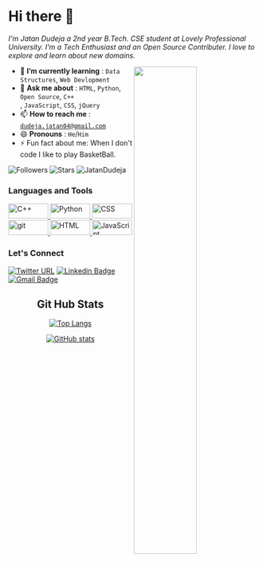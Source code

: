  # Hi there 🤗 


<p><i> I'm Jatan Dudeja a 2nd year B.Tech. CSE student at Lovely Professional University. I'm a Tech Enthusiast and an Open Source Contributer. I love to explore and learn about new domains.</i></p>

<img id = "img" src="https://user-images.githubusercontent.com/81140308/132361264-fb041b03-3c43-40fd-8bcb-160d2464e235.png" align="right" height=50% width=50%>



<ul>
<li> 🌱 <b>I’m currently learning</b> : <code>Data Structures</code>, <code>Web Devlopment</code></li>
<li> 💬 <b>Ask me about</b> : <code>HTML</code>, <code>Python</code>, <code>Open Source</code>, <code>C++</code></li>, <code>JavaScript</code>, <code>CSS</code>, <code>jQuery</code></li>
<li> 📫 <b>How to reach me</b> : <code><a href="mailto:dudeja.jatan040@gmail.com">dudeja.jatan04@gmail.com</a></code></li>
<li> 😄 <b>Pronouns</b> : <code>He</code>/<code>Him</code></li>
<li> ⚡ Fun fact about me: When I don't code I like to play BasketBall.</li></ul>

![Followers](https://img.shields.io/github/followers/JatanDudeja?style=plastic&color=white=FOLLOWERS)
![Stars](https://img.shields.io/github/stars/JatanDudeja?affiliations=OWNER&style=social)
<img src="https://komarev.com/ghpvc/?username=JatanDudeja" alt="JatanDudeja" /> 

<h3>Languages and Tools</h3>

<p align="left"><a href="https://www.w3schools.com/cpp/default.asp" target="_blank"> <img src="https://img.shields.io/badge/c++-%2300599C.svg?style=for-the-badge&logo=c%2B%2B&logoColor=white" alt="C++" width="80" height="30"/> </a><a href="https://www.w3schools.com/python/" target="_blank"> <img src="https://img.shields.io/badge/python-3670A0?style=for-the-badge&logo=python&logoColor=ffdd54" alt="Python" width="80" height="30"/> </a> <a href="https://www.w3schools.com/css/default.asp" target="_blank"> <img src="https://img.shields.io/badge/css3-%231572B6.svg?style=for-the-badge&logo=css3&logoColor=white" alt="CSS" width="80" height="30"/> </a> <a href="https://git-scm.com/" target="_blank"> <img src="https://img.shields.io/badge/git-%23F05033.svg?style=for-the-badge&logo=git&logoColor=white" alt="git" width="80" height="30"/></a><a href="https://www.w3schools.com/html/default.asp" target="_blank"> <img src="https://img.shields.io/badge/html5-%23E34F26.svg?style=for-the-badge&logo=html5&logoColor=white" alt="HTML" width="80" height="30"/> </a><a href="https://www.w3schools.com/js/default.asp" target="_blank"> <img src="https://img.shields.io/badge/javascript-%23323330.svg?style=for-the-badge&logo=javascript&logoColor=%23F7DF1E" alt="JavaScript" width="80" height="30"/> </a></p>

<h3>Let's Connect</h3>


[![Twitter URL](https://img.shields.io/twitter/url?style=social&url=https://twitter.com/JatanDudeja)](https://twitter.com/JatanDudeja) 
[![Linkedin Badge](https://img.shields.io/badge/-JatanDudeja-blue?style=flat-square&logo=Linkedin&logoColor=white&link=https://www.linkedin.com/in/jatan-dudeja-99a91b1b6/)](https://www.linkedin.com/in/jatan-dudeja-99a91b1b6/)
[![Gmail Badge](https://img.shields.io/badge/-dudeja.jatan04@gmail.com-c14438?style=flat-square&logo=Gmail&logoColor=white&link=mailto:dudeja.jatan04@gmail.com)](mailto:dudeja.jatan04@gmail.com)


<center>
<h2 align="center">Git Hub Stats</h2>
<p align="center">

[![Top Langs](https://github-readme-stats.vercel.app/api/top-langs/?username=JatanDudeja&layout=compact&show_icons=true&theme=radical)](https://github.com/JatanDudeja/github-readme-stats)

</p>

[![GitHub stats](https://github-readme-stats.vercel.app/api?username=JatanDudeja&show_icons=true&theme=radical)](https://github.com/JatanDudeja9/github-readme-stats)
